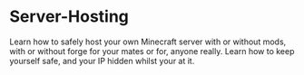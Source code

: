 # Server-Hosting
Learn how to safely host your own Minecraft server with or without mods, with or without forge for your mates or for, anyone really. Learn how to keep yourself safe, and your IP hidden whilst your at it.
